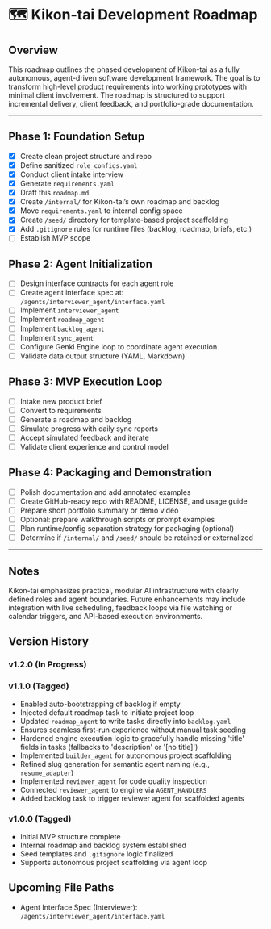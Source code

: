 # 🗺️ Kikon-tai Development Roadmap

## Overview
This roadmap outlines the phased development of Kikon-tai as a fully autonomous, agent-driven software development framework. The goal is to transform high-level product requirements into working prototypes with minimal client involvement. The roadmap is structured to support incremental delivery, client feedback, and portfolio-grade documentation.

---

## Phase 1: Foundation Setup
- [x] Create clean project structure and repo
- [x] Define sanitized `role_configs.yaml`
- [x] Conduct client intake interview
- [x] Generate `requirements.yaml`
- [x] Draft this `roadmap.md`
- [x] Create `/internal/` for Kikon-tai’s own roadmap and backlog
- [x] Move `requirements.yaml` to internal config space
- [x] Create `/seed/` directory for template-based project scaffolding
- [x] Add `.gitignore` rules for runtime files (backlog, roadmap, briefs, etc.)
- [ ] Establish MVP scope

## Phase 2: Agent Initialization
- [ ] Design interface contracts for each agent role
- [ ] Create agent interface spec at: `/agents/interviewer_agent/interface.yaml`
- [ ] Implement `interviewer_agent`
- [ ] Implement `roadmap_agent`
- [ ] Implement `backlog_agent`
- [ ] Implement `sync_agent`
- [ ] Configure Genki Engine loop to coordinate agent execution
- [ ] Validate data output structure (YAML, Markdown)

## Phase 3: MVP Execution Loop
- [ ] Intake new product brief
- [ ] Convert to requirements
- [ ] Generate a roadmap and backlog
- [ ] Simulate progress with daily sync reports
- [ ] Accept simulated feedback and iterate
- [ ] Validate client experience and control model

## Phase 4: Packaging and Demonstration
- [ ] Polish documentation and add annotated examples
- [ ] Create GitHub-ready repo with README, LICENSE, and usage guide
- [ ] Prepare short portfolio summary or demo video
- [ ] Optional: prepare walkthrough scripts or prompt examples
- [ ] Plan runtime/config separation strategy for packaging (optional)
- [ ] Determine if `/internal/` and `/seed/` should be retained or externalized

---

## Notes
Kikon-tai emphasizes practical, modular AI infrastructure with clearly defined roles and agent boundaries. Future enhancements may include integration with live scheduling, feedback loops via file watching or calendar triggers, and API-based execution environments.

## Version History


### v1.2.0 (In Progress)

### v1.1.0 (Tagged)
- Enabled auto-bootstrapping of backlog if empty
- Injected default roadmap task to initiate project loop
- Updated `roadmap_agent` to write tasks directly into `backlog.yaml`
- Ensures seamless first-run experience without manual task seeding
- Hardened engine execution logic to gracefully handle missing 'title' fields in tasks (fallbacks to 'description' or '[no title]')
- Implemented `builder_agent` for autonomous project scaffolding
- Refined slug generation for semantic agent naming (e.g., `resume_adapter`)
- Implemented `reviewer_agent` for code quality inspection
- Connected `reviewer_agent` to engine via `AGENT_HANDLERS`
- Added backlog task to trigger reviewer agent for scaffolded agents

### v1.0.0 (Tagged)
- Initial MVP structure complete
- Internal roadmap and backlog system established
- Seed templates and `.gitignore` logic finalized
- Supports autonomous project scaffolding via agent loop

## Upcoming File Paths

- Agent Interface Spec (Interviewer): `/agents/interviewer_agent/interface.yaml`